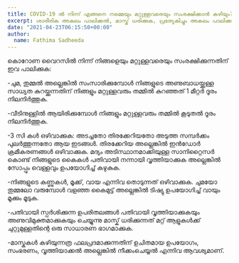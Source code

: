 ```yaml
---
title: COVID-19 ൽ നിന്ന് എങ്ങനെ നമ്മെയും മറ്റുള്ളവരെയും സംരക്ഷിക്കാൻ കഴിയും?
excerpt: ശാരീരിക അകലം പാലിക്കൽ, മാസ്ക് ധരിക്കുക, പ്രത്യേകിച്ചും അകലം പാലിക്കാൻ കഴിയാത്തപ്പോൾ, മുറികൾ നന്നായി വായുസഞ്ചാരമുള്ളതാക്കുക, ജനക്കൂട്ടത്തെയും അടുത്ത സമ്പർക്കത്തെയും ഒഴിവാക്കുക, പതിവായി നിങ്ങളുടെ കൈകൾ വൃത്തിയാക്കുക, വളഞ്ഞ കൈമുട്ടിലോ ടിഷ്യുവിലോ ചുമ പോലുള്ള ചില മുൻകരുതലുകൾ എടുത്ത് സുരക്ഷിതമായി തുടരുക.
date: "2021-04-23T06:15:50+00:00"
author:
  name: Fathima Sadheeda
---
```

കൊറോണ വൈറസിൽ നിന്ന് നിങ്ങളെയും മറ്റുള്ളവരെയും സംരക്ഷിക്കുന്നതിന് ഇവ പാലിക്കുക:

-ചുമ, തുമ്മൽ അല്ലെങ്കിൽ സംസാരിക്കുമ്പോൾ നിങ്ങളുടെ അണുബാധയ്ക്കുള്ള സാധ്യത കുറയ്ക്കുന്നതിന് നിങ്ങളും മറ്റുള്ളവരും തമ്മിൽ കുറഞ്ഞത് 1 മീറ്റർ ദൂരം നിലനിർത്തുക.

-വീടിനുള്ളിൽ ആയിരിക്കുമ്പോൾ നിങ്ങളും മറ്റുള്ളവരും തമ്മിൽ കൂടുതൽ ദൂരം നിലനിർത്തുക. 

-3 സി കൾ ഒഴിവാക്കുക: അടച്ചതോ തിരക്കേറിയതോ അടുത്ത സമ്പർക്കം പുലർത്തുന്നതോ ആയ ഇടങ്ങൾ.
തിരക്കേറിയ അല്ലെങ്കിൽ ഇൻഡോർ ക്രമീകരണങ്ങൾ ഒഴിവാക്കുക.
മദ്യം അടിസ്ഥാനമാക്കിയുള്ള സാനിറ്റൈസർ കൊണ്ട് നിങ്ങളുടെ കൈകൾ പതിവായി നന്നായി വൃത്തിയാക്കുക അല്ലെങ്കിൽ സോപ്പും വെള്ളവും ഉപയോഗിച്ച് കഴുകുക.

-നിങ്ങളുടെ കണ്ണുകൾ, മൂക്ക്, വായ എന്നിവ തൊടുന്നത് ഒഴിവാക്കുക.
ചുമയോ തുമ്മലോ വരുമ്പോൾ വളഞ്ഞ കൈമുട്ട് അല്ലെങ്കിൽ ടിഷ്യു ഉപയോഗിച്ച് വായും മൂക്കും മൂടുക.

-പതിവായി സ്പർശിക്കുന്ന ഉപരിതലങ്ങൾ പതിവായി വൃത്തിയാക്കുകയും അണുവിമുക്തമാക്കുകയും ചെയ്യുന്നു
മാസ്ക് ധരിക്കുന്നത് മറ്റ് ആളുകൾക്ക് ചുറ്റുമുള്ളതിന്റെ ഒരു സാധാരണ ഭാഗമാക്കുക. 

-മാസ്കുകൾ കഴിയുന്നത്ര ഫലപ്രദമാക്കുന്നതിന് ഉചിതമായ ഉപയോഗം, സംഭരണം, വൃത്തിയാക്കൽ അല്ലെങ്കിൽ നീക്കംചെയ്യൽ എന്നിവ ആവശ്യമാണ്. 


